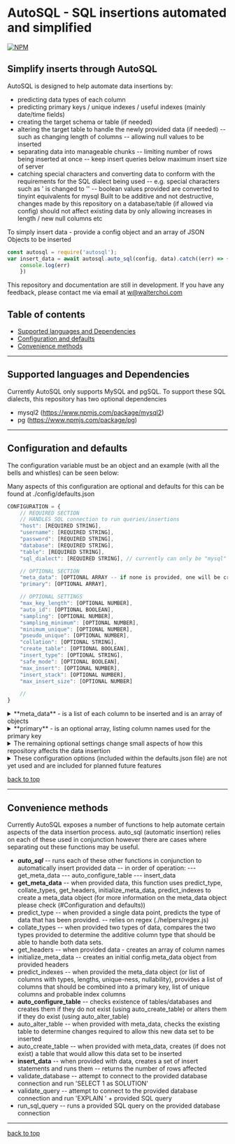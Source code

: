 # AutoSQL - SQL insertions automated and simplified

[![NPM](https://nodei.co/npm/autosql.png)](https://nodei.co/npm/autosql/)


## Simplify inserts through AutoSQL

AutoSQL is designed to help automate data insertions by: 
- predicting data types of each column
- predicting primary keys / unique indexes / useful indexes (mainly date/time fields)
- creating the target schema or table (if needed)
- altering the target table to handle the newly provided data (if needed)
    -- such as changing length of columns
    -- allowing null values to be inserted
- separating data into manageable chunks
    -- limiting number of rows being inserted at once
    -- keep insert queries below maximum insert size of server
- catching special characters and converting data to conform with the requirements for the SQL dialect being used
    -- e.g. special characters such as ' is changed to '' 
    -- boolean values provided are converted to tinyint equivalents for mysql
Built to be additive and not destructive, changes made by this repository on a database/table (if allowed via config) should not affect existing data by only allowing increases in length / new null columns etc

To simply insert data - provide a config object and an array of JSON Objects to be inserted
```js
const autosql = require('autosql');
var insert_data = await autosql.auto_sql(config, data).catch((err) => {
    console.log(err)
    })
```

This repository and documentation are still in development.
If you have any feedback, please contact me via email at w@walterchoi.com

## Table of contents

- [Supported languages and Dependencies](#Supported-languages-and-Dependencies)
- [Configuration and defaults](#Configuration-and-defaults)
- [Convenience methods](#Convenience-methods)

---


## Supported languages and Dependencies

Currently AutoSQL only supports MySQL and pgSQL.
To support these SQL dialects, this repository has two optional dependencies
- mysql2 (https://www.npmjs.com/package/mysql2)
- pg (https://www.npmjs.com/package/pg)


---


## Configuration and defaults

The configuration variable must be an object and an example (with all the bells and whistles) can be seen below:

Many aspects of this configuration are optional and defaults for this can be found at ./config/defaults.json

```js 
CONFIGURATION = {
    // REQUIRED SECTION
    // HANDLES SQL connection to run queries/insertions
    "host": [REQUIRED STRING],
    "username": [REQUIRED STRING],
    "password": [REQUIRED STRING],
    "database": [REQUIRED STRING],
    "table": [REQUIRED STRING],
    "sql_dialect": [REQUIRED STRING], // currently can only be "mysql" or "pgsql"

    // OPTIONAL SECTION
    "meta_data": [OPTIONAL ARRAY -- if none is provided, one will be created automatically],
    "primary": [OPTIONAL ARRAY],

    // OPTIONAL SETTINGS
    "max_key_length": [OPTIONAL NUMBER],
    "auto_id": [OPTIONAL BOOLEAN],
    "sampling": [OPTIONAL NUMBER],
    "sampling_minimum": [OPTIONAL NUMBER],
    "minimum_unique": [OPTIONAL NUMBER],
    "pseudo_unique": [OPTIONAL NUMBER],
    "collation": [OPTIONAL STRING],
    "create_table": [OPTIONAL BOOLEAN],
    "insert_type": [OPTIONAL STRING],
    "safe_mode": [OPTIONAL BOOLEAN],
    "max_insert": [OPTIONAL NUMBER],
    "insert_stack": [OPTIONAL NUMBER],
    "max_insert_size": [OPTIONAL NUMBER]

    // 
}
```

<details>
<summary>**meta_data** - is a list of each column to be inserted and is an array of objects</summary>
<p>

```js
    [
        {
            COLUMN_1: {
            type: 'datetime',
            length: 0,
            allowNull: true,
            unique: false,
            index: true,
            pseudounique: false,
            primary: false,
            auto_increment: false,
            default: "CURRENT_TIMESTAMP",
            decimal: 0
            }
        },
        {
            COLUMN_2: {
            type: 'varchar',
            length: 8,
            allowNull: false,
            unique: true,
            index: true,
            pseudounique: true,
            primary: true,
            auto_increment: false,
            default: undefined,
            decimal: 0
            }
        }
    ]
```

</p>
</details>  

<details>
<summary>**primary** - is an optional array, listing column names used for the primary key</summary>
<p>
EXAMPLE: 

```js
    config.primary = ["column_1", "column_2"]
```

DEFAULTS TO:

```js
    config.primary = ["ID"]
```
</p>
</details>  

<details>
<summary>The remaining optional settings change small aspects of how this repository affects the data insertion</summary>
<p>
 - **minimum_unique**: changes the minimum number of rows needed to identify a column as unique
    -- defaults to 50
 - **pseudo_unique**: changes the percentage of rows that are unique to be considered to be pseudo_unique
    -- defaults to 0.95 (95% | two standard deviations)

 - **sampling**: option to only check/sample a percentage of all data provided. Provided a float between 0 and 1, this will then select a number of random rows to use in finding data types/lengths/uniqueness etc
    -- defaults to 0 (or off/sample everything)
        --- if you are inserting 1000 rows and sampling is set to 0.5, 500 random rows will be selected and used for checks
 - **sampling_minimum**: minimum number of data required for sampling to be enabled
    -- defaults to 100 
        --- if provided less than X rows or if sampling is set to a % where the selected number of sampled rows would be less than this row count, disables sampling
    
 - **max_key_length**: maximum key length - used for preventing unique long-text fields from being included in an automatically predicted primary key
    -- defaults to 255
 - **auto_indexing**: toggles the prediction and creation of indexes
    -- defaults to true
 - **auto_id**: toggles the creation of an auto_incremental ID column - if an ID column is also provided, will not have any action
    -- defaults to false

 - **insert_type**: changes action of insert on duplicate key error
    -- defaults to "REPLACE"
        --- available options: 
            ---- "REPLACE" - replace/update all non-primary-key columns
            ---- "IGNORE" - ignore and do not replace/update
    
 - **collation**: collation of the databases/tables to use on creation
    -- defaults to "utf8mb4_unicode_ci"

 - **max_insert**: maximum number of rows to insert per query
    -- defaults to 5000
 - **max_insert_size**: maximum amount of data (bytes) to attempt to insert per query
    -- defaults to 1048576 (default max-allowed-packet for MySQL servers)
 - **insert_stack**: minimum number of rows to stack up per query
    -- defaults to 100
        --- e.g. if provided 6000 rows of data and at row 4444 the data being sent would exceed max_insert_size, the data will be split into two stacks (4400 and 1600) to be inserted as separate queries

 - **safe_mode**: toggles the usage of transactions, rollback on any single error and commit only on no errors
    -- defaults to true

 - **wait_for_approval**: 
    -- defaults to false
    locale: en-US,
    timezone: UTC,
    convert_timezone: true
</p>
</details>  

<details>
<summary>These configuration options (included within the defaults.json file) are not yet used and are included for planned future features</summary>
<p>
 - **wait_for_approval**: before any change to table structure - output changes and wait for approval
    -- defaults to false

 - **convert_timezone**: convert all datetime values (with timezone) to a specific timezone using Date.prototype.toLocaleString()
    -- defaults to true
 - **convert_all_timezone**: convert all datetime values (even if no timezone is provided - assuming UTC) to a specific timezone using Date.prototype.toLocaleString()
    -- defaults to false
 - **locale**: sets the output format used for Date.prototype.toLocaleString()
    -- defaults to "en-US"
 - **timezone**: sets the output timezone used for Date.prototype.toLocaleString()
    -- defaults to "UTC"
</p>
</details>  

[back to top](#table-of-contents)


---


## Convenience methods

Currently AutoSQL exposes a number of functions to help automate certain aspects of the data insertion process.
auto_sql (automatic insertion) relies on each of these used in conjunction however there are cases where separating out these functions may be useful.

 - ***auto_sql***
    -- runs each of these other functions in conjunction to automatically insert provided data
    -- in order of operation:
        --- get_meta_data
        --- auto_configure_table
        --- insert_data
 - **get_meta_data**
    -- when provided data, this function uses predict_type, collate_types, get_headers, initialize_meta_data, predict_indexes to create a meta_data object (for more information on the meta_data object please check (#Configuration and defaults))
 - predict_type
    -- when provided a single data point, predicts the type of data that has been provided.
    -- relies on regex (./helpers/regex.js)
 - collate_types
    -- when provided two types of data, compares the two types provided to determine the additive column type that should be able to handle both data sets.
 - get_headers
    -- when provided data - creates an array of column names
 - initialize_meta_data
    -- creates an initial config.meta_data object from provided headers
 - predict_indexes
    -- when provided the meta_data object (or list of columns with types, lengths, unique-ness, nullability), provides a list of columns that should be combined into a primary key, list of unique columns and probable index columns
 - **auto_configure_table**
    -- checks existence of tables/databases and creates them if they do not exist (using auto_create_table) or alters them if they do exist (using auto_alter_table)
 - auto_alter_table
    -- when provided with meta_data, checks the existing table to determine changes required to allow this new data set to be inserted
 - auto_create_table
    -- when provided with meta_data, creates (if does not exist) a table that would allow this data set to be inserted
 - **insert_data**
    -- when provided with data, creates a set of insert statements and runs them
    -- returns the number of rows affected
 - validate_database
    -- attempt to connect to the provided database connection and run 'SELECT 1 as SOLUTION'
 - validate_query
    -- attempt to connect to the provided database connection and run 'EXPLAIN ' + provided SQL query
 - run_sql_query
    -- runs a provided SQL query on the provided database connection


---

[back to top](#table-of-contents)